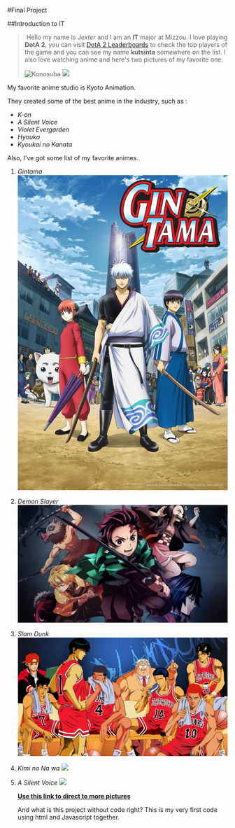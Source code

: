  #Final Project  

##Introduction to IT

> ​			Hello my name is *Jexter* and I am an **IT** major at Mizzou. I love playing **DotA 2**, you can visit [DotA 2 Leaderboards](http://www.dota2.com/leaderboards#americas-0) to check the top players of the game and you can see my name **kutsinta** somewhere on the list. I also love watching anime and here's two pictures of my favorite one.
>
>  ![Konosuba](https://usercontent1.hubstatic.com/14109072_f520.jpg)  ![](https://pm1.narvii.com/6538/13796a701db117b9052383ba98a26e3ede821742_hq.jpg)

My favorite anime studio is Kyoto Animation.  

They created some of the best anime in the industry, such as :  

*  _K-on_
* _A Silent Voice_
* _Violet Evergarden_
* _Hyouka_
* _Kyoukai no Kanata_

Also, I've got some list of my favorite animes.

1. _Gintama_ ![](https://github.com/erandioj/FinalProject/blob/master/54c15675670ba44c1f98c3e11ba0cddf1515030877_full.jpg?raw=true)

2. _Demon Slayer_ ![](https://github.com/erandioj/FinalProject/blob/master/demon-slayer-poster-1163650.jpeg?raw=true)

3. _Slam Dunk_ ![](https://github.com/erandioj/FinalProject/blob/master/Slam-Dunk.jpg?raw=true)

4. _Kimi no Na wa_ ![](https://camo.githubusercontent.com/43671934ac9fae66ef573f8ae2bcc48a9c24af6f/68747470733a2f2f61746d6166756e6f6d656e612e66696c65732e776f726470726573732e636f6d2f323031362f31312f79616e64652d72652d3337313735382d6b696d695f6e6f5f6e615f77612d6c616e6473636170652d6d6979616d697a755f6d6974737568612d73656966756b752d7368696e6b61695f6d616b6f746f2d746163686962616e615f74616b692d322e6a7067)

5. _A Silent Voice_   ![](https://camo.githubusercontent.com/ffb7e4925eed24bdd46646761a130ff0b8e8a405/68747470733a2f2f7777772e70617368706c75732e6a702f656e2f77702d636f6e74656e742f75706c6f6164732f6b6f656e6f6b617461746932303136303532375f6d612e6a7067)

   [**Use this link to direct to more pictures**](https://github.com/erandioj/FinalProject/blob/master/Images.md)

   And what is this project without code right? This is my very first code using html and Javascript together.

   <!DOCTYPE html>
   <html>
   <head>
   <meta charset="UTF-8">
   <title>Fizz Buzz</title>
   <script>
   `function fizzbuzz() {`
   	`for(var i = 1; i <=100; ++i){`

   ` if(i % 15 === 0){`

   ```javascript
         //print similar to console.log
       document.write('Fizz Buzz' + '<br/>');
   
   }else if(i % 3 === 0){
   
         //print similar to console.log
       document.write('Fizz' + '<br/>');
   ```


   ```
   }else if(i % 5 === 0){
   
        //print similar to console.log
       document.write('Buzz' + '<br/>');
   ```


   ```
   }else{
   
      //print similar to console.log
       document.write(i + '<br/>');
   
   }
   ```
   `}`
   `}`

   `</script>`

   `</head>`

   `<body onload="fizzbuzz()">`

   <div id="display">
   `</div>`
   `</body>`

   `</html>`










